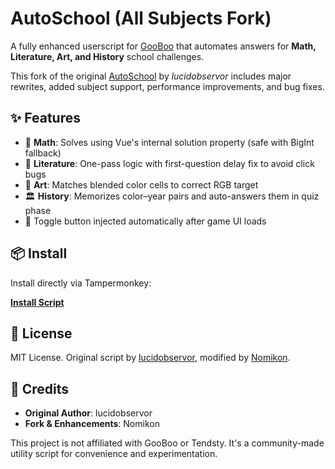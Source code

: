 # AutoSchool (All Subjects Fork)

A fully enhanced userscript for [GooBoo](https://tendsty.itch.io/gooboo) that automates answers for **Math, Literature, Art, and History** school challenges.

This fork of the original [AutoSchool](https://openuserjs.org/scripts/lucidobservor/AutoSchool) by *lucidobservor* includes major rewrites, added subject support, performance improvements, and bug fixes.

## ✨ Features

- 🧮 **Math**: Solves using Vue's internal solution property (safe with BigInt fallback)
- 📖 **Literature**: One-pass logic with first-question delay fix to avoid click bugs
- 🎨 **Art**: Matches blended color cells to correct RGB target
- 🏛️ **History**: Memorizes color–year pairs and auto-answers them in quiz phase
- 🔘 Toggle button injected automatically after game UI loads

## 📦 Install

Install directly via Tampermonkey:

[**Install Script**](https://github.com/N0mikon/AutoSchool-AllSubjects/raw/main/AutoSchool-AllSubjects.user.js)

## 📜 License

MIT License. Original script by [lucidobservor](https://openuserjs.org/scripts/lucidobservor/AutoSchool), modified by [Nomikon](https://github.com/N0mikon).

## 🧠 Credits

- **Original Author**: lucidobservor
- **Fork & Enhancements**: Nomikon

This project is not affiliated with GooBoo or Tendsty. It's a community-made utility script for convenience and experimentation.
